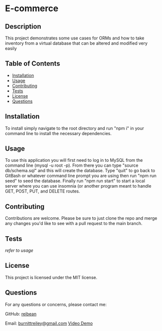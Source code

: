 # E-commerce

## Description

This project demonstrates some use cases for ORMs and how to take inventory from a virtual database that can be altered and modified very easily

## Table of Contents

- [Installation](#installation)
- [Usage](#usage)
- [Contributing](#contributing)
- [Tests](#tests)
- [License](#license)
- [Questions](#questions)

## Installation

To install simply navigate to the root directory and run "npm i" in your command line to install the necessary dependencies.

## Usage

To use this application you will first need to log in to MySQL from the command line (mysql -u root -p). From there you can type "source db/schema.sql" and this will create the database. Type "quit" to go back to GitBash or whatever command line prompt you are using then run "npm run seed" to seed the database. Finally run "npm run start" to start a local server where you can use insomnia (or another program meant to handle GET, POST, PUT, and DELETE routes.

## Contributing

Contributions are welcome. Please be sure to just clone the repo and merge any changes you'd like to see with a pull request to the main branch.

## Tests

*refer to usage*

## License

This project is licensed under the MIT license.

## Questions

For any questions or concerns, please contact me:

GitHub: [reibean](https://github.com/reibean)

Email: burnittreiley@gmail.com
[Video Demo](https://drive.google.com/file/d/15mzgxLapjV_IumWH69iFysIKES7B17VZ/view)